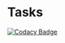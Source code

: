 # Tasks
[![Codacy Badge](https://app.codacy.com/project/badge/Grade/327a8136f8504e8da13791a54ea7da19)](https://www.codacy.com/gh/VLiamin/Tasks/dashboard?utm_source=github.com&amp;utm_medium=referral&amp;utm_content=VLiamin/Tasks&amp;utm_campaign=Badge_Grade)
